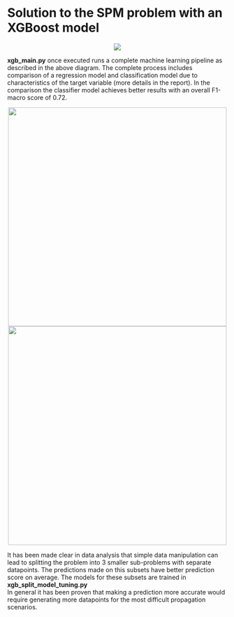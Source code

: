# Solution to the SPM problem with an XGBoost model
<p align="center">
  <img src="https://github.com/kubpie/SPM-Thesis/blob/master/pics/xgb_pipe.jpg"/>
</p>

**xgb_main.py** once executed runs a complete machine learning pipeline as described in the above diagram. The complete process includes comparison of a regression model and classification model due to characteristics of the target variable (more details in the report).
In the comparison the classifier model achieves better results with an overall F1-macro score of 0.72.

<p align="center">
  <img src="https://github.com/kubpie/SPM-Thesis/blob/master/pics/xgb_results.JPG"  width = 500/>
  <img src="https://github.com/kubpie/SPM-Thesis/blob/master/pics/xgb_learning_curves.JPG" width = 500/>   
</p>

It has been made clear in data analysis that simple data manipulation can lead to splitting the problem into 3 smaller sub-problems with separate datapoints. The predictions made on this subsets have better prediction score on average. The models for these subsets are trained in **xgb_split_model_tuning.py** </br>
In general it has been proven that making a prediction more accurate would require generating more datapoints for the most difficult propagation scenarios. 
